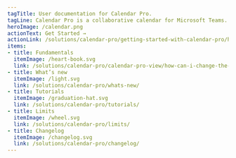 ```yaml
---
tagTitle: User documentation for Calendar Pro.
tagLine: Calendar Pro is a collaborative calendar for Microsoft Teams. Add Calendar Pro into a channel to create a shared calendar with its members.
heroImage: /calendar.png
actionText: Get Started →
actionLink: /solutions/calendar-pro/getting-started-with-calendar-pro/how-can-i-change-the-name-of-the-calendar-pro-tab-/
items:
- title: Fundamentals​
  itemImage: /heart-book.svg
  link: /solutions/calendar-pro/calendar-pro-view/how-can-i-change-the-first-day-of-the-week-in-calendar-pro-/
- title: What’s new
  itemImage: /light.svg
  link: /solutions/calendar-pro/whats-new/
- title: Tutorials
  itemImage: /graduation-hat.svg
  link: /solutions/calendar-pro/tutorials/
- title: Limits
  itemImage: /wheel.svg
  link: /solutions/calendar-pro/limits/
- title: Changelog
  itemImage: /changelog.svg
  link: /solutions/calendar-pro/changelog/
---
```


<Overview />
<Intercom />
<Clarity />
<GoogleAnalytics />